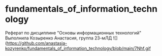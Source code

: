 # fundamentals_of_information_technology
Реферат по дисциплине "Основы информационных технологий"
Выполнила Козыренко Анастасия, группа 23-мЛД
![](https://github.com/anastasia-kozyrenko/fundamentals_of_information_technology/blob/main/7Nhf.gif
